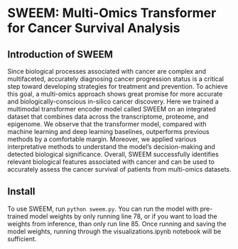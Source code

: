 # SWEEM: Multi-Omics Transformer for Cancer Survival Analysis

## Introduction of SWEEM
Since biological processes associated with cancer are complex and multifaceted, accurately diagnosing cancer progression status is a critical step toward developing strategies for treatment and prevention. To achieve this goal, a multi-omics approach shows great promise for more accurate and biologically-conscious in-silico cancer discovery.  Here we trained a multimodal transformer encoder model called SWEEM on an integrated dataset that combines data across the transcriptome, proteome, and epigenome. We observe that the transformer model, compared with machine learning and deep learning baselines, outperforms previous methods by a comfortable margin. Moreover, we applied various interpretative methods to understand the model’s decision-making and detected biological significance. Overall, SWEEM successfully identifies relevant biological features associated with cancer and can be used to accurately assess the cancer survival of patients from multi-omics datasets.

## Install
To use SWEEM, run ```python sweem.py```. You can run the model with pre-trained model weights by only running line 78, or if you want to load the weights from inference, than only run line 85.
Once running and saving the model weights, running through the visualizations.ipynb notebook will be sufficient.

